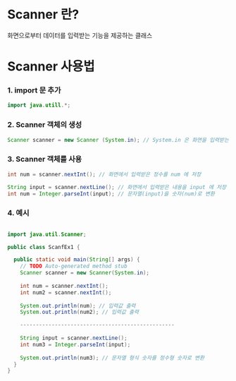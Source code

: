 # Scanner 란?

화면으로부터 데이터를 입력받는 기능을 제공하는 클래스

# Scanner 사용법

### 1. import 문 추가

```java
import java.utill.*;
```

### 2. Scanner 객체의 생성

```java
Scanner scanner = new Scanner (System.in); // System.in 은 화면을 입력받는 역할 
```

### 3. Scanner 객체를 사용

```java
int num = scanner.nextInt(); // 화면에서 입력받은 정수를 num 에 저장

String input = scanner.nextLine(); // 화면에서 입력받은 내용을 input 에 저장
int num = Integer.parseInt(input); // 문자열(input)을 숫자(num)로 변환
```



### 4. 예시

```java

import java.util.Scanner;

public class ScanfEx1 {

  public static void main(String[] args) {
    // TODO Auto-generated method stub
    Scanner scanner = new Scanner(System.in);
    
    int num = scanner.nextInt();
    int num2 = scanner.nextInt();
    
    System.out.println(num); // 입력값 출력
    System.out.println(num2); // 입력값 출력

    -------------------------------------------------
    
    String input = scanner.nextLine();
    int num3 = Integer.parseInt(input);
    
    System.out.println(num3); // 문자열 형식 숫자를 정수형 숫자로 변환
  }
}
```
